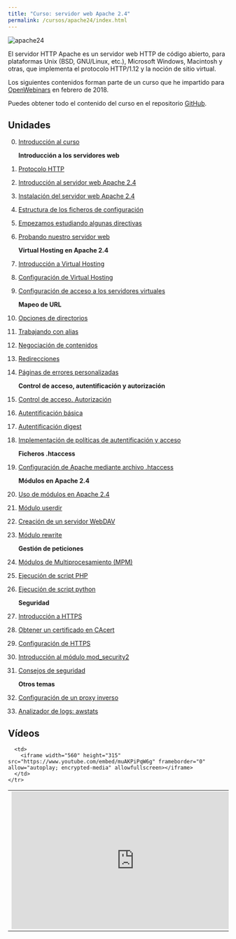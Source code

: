 ```yaml
---
title: "Curso: servidor web Apache 2.4"
permalink: /cursos/apache24/index.html
---
```


![apache24](img/apache.jpg)

El servidor HTTP Apache es un servidor web HTTP de código abierto, para plataformas Unix (BSD, GNU/Linux, etc.), Microsoft Windows, Macintosh y otras, que implementa el protocolo HTTP/1.12​ y la noción de sitio virtual.

Los siguientes contenidos forman parte de un curso que he impartido para [OpenWebinars](https://openwebinars.net/cursos/servidor-apache/) en febrero de 2018.

Puedes obtener todo el contenido del curso en el repositorio [GitHub](https://github.com/josedom24/curso_apache24).

## Unidades

0. [Introducción al curso](curso/u0/u0.pdf)

    **Introducción a los servidores web**

1. [Protocolo HTTP](curso/u10) 
2. [Introducción al servidor web Apache 2.4](curso/u02)
3. [Instalación del servidor web Apache 2.4](curso/u03)
4. [Estructura de los ficheros de configuración](curso/u04)
5. [Empezamos estudiando algunas directivas](curso/u05)
6. [Probando nuestro servidor web](curso/u06)

    **Virtual Hosting en Apache 2.4**

7. [Introducción a Virtual Hosting](curso/u07)
8. [Configuración de Virtual Hosting](curso/u08)
9. [Configuración de acceso a los servidores virtuales](curso/u09)

    **Mapeo de URL**

10. [Opciones de directorios](curso/u10)
11. [Trabajando con alias](curso/u11)
12. [Negociación de contenidos](curso/u12)
13. [Redirecciones](curso/u13)
14. [Páginas de errores personalizadas](curso/u14)

    **Control de acceso, autentificación y autorización**

15. [Control de acceso. Autorización](curso/u15)
16. [Autentificación básica](curso/u16)
17. [Autentificación digest](curso/u17)
18. [Implementación de políticas de autentificación y acceso](curso/u18)

    **Ficheros .htaccess**

19. [Configuración de Apache mediante archivo .htaccess](curso/u19)

    **Módulos en Apache 2.4**

20. [Uso de módulos en Apache 2.4](curso/u20)
21. [Módulo userdir](curso/u21)
22. [Creación de un servidor WebDAV](curso/u22)
23. [Módulo rewrite](curso/u23)

    **Gestión de peticiones**

24. [Módulos de Multiprocesamiento (MPM)](curso/u24)
25. [Ejecución de script PHP](curso/u25)
26. [Ejecución de script python](curso/u26)

    **Seguridad**

27. [Introducción a HTTPS](curso/u27)
28. [Obtener un certificado en CAcert](curso/u28)
29. [Configuración de HTTPS](curso/u29)
30. [Introducción al módulo mod_security2](curso/u30)
31. [Consejos de seguridad](curso/u31) 

    **Otros temas**

32. [Configuración de un proxy inverso](curso/u32)
33. [Analizador de logs: awstats](curso/u33)

## Vídeos

<table>
  <tbody>
    <tr>
      <td>
        <iframe width="560" height="315" src="https://www.youtube.com/embed/Pp7Z20f6myM" frameborder="0" allow="autoplay; encrypted-media" allowfullscreen></iframe>
      </td>

      <td>
        <iframe width="560" height="315" src="https://www.youtube.com/embed/muAKPiPqW6g" frameborder="0" allow="autoplay; encrypted-media" allowfullscreen></iframe>
      </td>
    </tr>
  </tbody>
</table>

